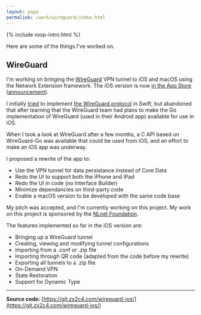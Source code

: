 ```yaml
---
layout: page
permalink: /work/wireguard/index.html
---
```


<section markdown="1">

  <aside class="roop-intro">
  <p>{% include roop-intro.html %}</p>
  <p>Here are some of the things I've worked on.</p>
  </aside>

## WireGuard

I'm working on bringing the [WireGuard] VPN tunnel to iOS and macOS using
the Network Extension framework. The iOS version is now [in the App
Store][appstore] ([announcement][announcement]).

[appstore]: https://itunes.apple.com/us/app/wireguard/id1441195209?ls=1&mt=8
[announcement]: https://lists.zx2c4.com/pipermail/wireguard/2018-December/003694.html

I initially [tried] to implement [the WireGuard protocol] in Swift, but
abandoned that after learning that the WireGuard team had plans to make
the Go implementation of WireGuard (used in their Android app) available
for use in iOS.

[WireGuard]: https://www.wireguard.com
[tried]: https://github.com/roop/NEWireGuard
[the WireGuard protocol]: https://www.wireguard.com/protocol/

When I took a look at WireGuard after a few months, a C API based on
WireGuard-Go was available that could be used from iOS, and an effort to
make an iOS app was underway.

I proposed a rewrite of the app to:

  - Use the VPN tunnel for data persistance instead of Core Data
  - Redo the UI to support both the iPhone and iPad
  - Redo the UI in code (no Interface Builder)
  - Minimize dependancies on third-party code
  - Enable a macOS version to be developed with the same code base

My pitch was accepted, and I'm currently working on this project. My
work on this project is sponsored by the [NLnet Foundation][nlnet].

[nlnet]: http://nlnet.nl/

The features implemented so far in the iOS version are:

  - Bringing up a WireGuard tunnel
  - Creating, viewing and modifying tunnel configurations
  - Importing from a .conf or .zip file
  - Importing through QR code (adapted from the code before my rewrite)
  - Exporting all tunnels to a .zip file
  - On-Demand VPN
  - State Restoration
  - Support for Dynamic Type

---

**Source code:** [https://git.zx2c4.com/wireguard-ios/](https://git.zx2c4.com/wireguard-ios/)


